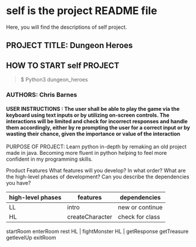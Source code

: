 # self is the project README file

Here, you will find the descriptions of self project.

## PROJECT TITLE: Dungeon Heroes

## HOW TO START self PROJECT

> $ Python3 dungeon_heroes

### AUTHORS: Chris Barnes

#### USER INSTRUCTIONS : The user shall be able to play the game via the keyboard using text inputs or by utilizing on-screen controls. The interactions will be limited and check for incorrect responses and handle them accordingly, either by re prompting the user for a correct input or by wasting their chance, given the importance or value of the interaction

PURPOSE OF PROJECT: Learn python in-depth by remaking an old project made in java. Becoming more fluent in python helping to feel more confident in my programming skills.

Product Features
What features will you develop? In what order? What are the high-level phases of development? Can you describe the dependencies you have?

high-level phases   |   features    |dependencies
------------ | ------------- | ------------
LL  |   intro       |   new or continue
HL  |   createCharacter     |   check for class

startRoom
enterRoom
rest
HL  |   fightMonster
HL  |   getResponse
getTreasure
getlevelUp
exitRoom
